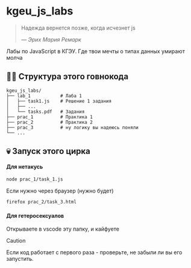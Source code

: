 # kgeu_js_labs

> Надежда вернется позже, когда исчезнет js
> 
> *— Эрих Мария Ремарк*

Лабы по JavaScript в КГЭУ. Где твои мечты о типах данных умирают молча

## 🏴‍☠️ Структура этого говнокода

```
kgeu_js_labs/
├── lab_1           # Лаба 1
│   ├── task1.js    # Решение 1 задания
│   ├── ...
│   └── tasks.pdf   # Задания
├── prac_1          # Практика 1
├── prac_2          # Практика 2
├── prac_3          # ну логику вы надеюсь поняли
└── ...
```

## 💀 Запуск этого цирка

#### **Для нетакусь**
```bash
node prac_1/task_1.js
```

Если нужно через браузер (нужно будет)

```bash
firefox prac_2/task_3.html
```

#### **Для гетеросексуалов**
Открываете в vscode эту папку, и кайфуете

> [!CAUTION] 
> Если код работает с первого раза - проверьте, не забыли ли вы его запустить.



